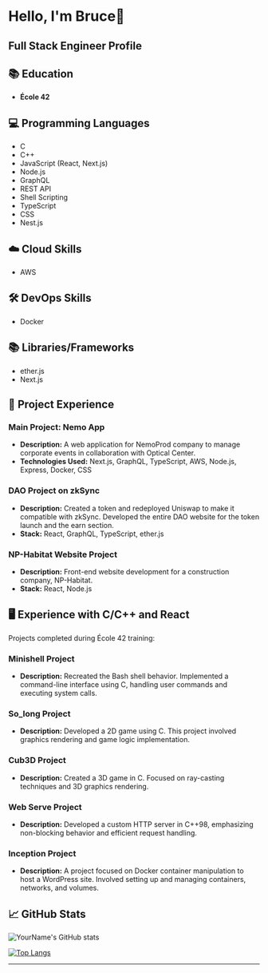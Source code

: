 # Hello, I'm Bruce👋

## Full Stack Engineer Profile

## 📚 Education
- **École 42**

## 💻 Programming Languages
- C
- C++
- JavaScript (React, Next.js)
- Node.js
- GraphQL
- REST API
- Shell Scripting
- TypeScript
- CSS
- Nest.js

## ☁️ Cloud Skills
- AWS

## 🛠 DevOps Skills
- Docker

## 📚 Libraries/Frameworks
- ether.js
- Next.js

## 🌟 Project Experience

### Main Project: Nemo App
- **Description:** A web application for NemoProd company to manage corporate events in collaboration with Optical Center.
- **Technologies Used:** Next.js, GraphQL, TypeScript, AWS, Node.js, Express, Docker, CSS

### DAO Project on zkSync
- **Description:** Created a token and redeployed Uniswap to make it compatible with zkSync. Developed the entire DAO website for the token launch and the earn section.
- **Stack:** React, GraphQL, TypeScript, ether.js

### NP-Habitat Website Project
- **Description:** Front-end website development for a construction company, NP-Habitat.
- **Stack:** React, Node.js

## 🖥 Experience with C/C++ and React

Projects completed during École 42 training:

### Minishell Project
- **Description:** Recreated the Bash shell behavior. Implemented a command-line interface using C, handling user commands and executing system calls.

### So_long Project
- **Description:** Developed a 2D game using C. This project involved graphics rendering and game logic implementation.

### Cub3D Project
- **Description:** Created a 3D game in C. Focused on ray-casting techniques and 3D graphics rendering.

### Web Serve Project
- **Description:** Developed a custom HTTP server in C++98, emphasizing non-blocking behavior and efficient request handling.

### Inception Project
- **Description:** A project focused on Docker container manipulation to host a WordPress site. Involved setting up and managing containers, networks, and volumes.

## 📈 GitHub Stats

![YourName's GitHub stats](https://github-readme-stats.vercel.app/api?username=bruzii&show_icons=true&theme=radical)

[![Top Langs](https://github-readme-stats.vercel.app/api/top-langs/?username=bruzii&layout=compact)](https://github.com/anuraghazra/github-readme-stats)

---

